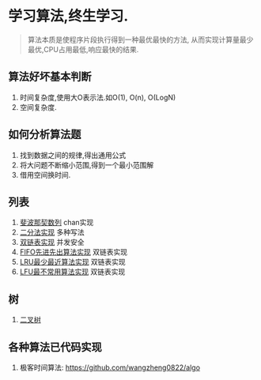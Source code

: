 # 学习算法,终生学习.
> 算法本质是使程序片段执行得到一种最优最快的方法,
从而实现计算量最少最优,CPU占用最低,响应最快的结果.

## 算法好坏基本判断
1. 时间复杂度,使用大O表示法.如O(1), O(n), O(LogN)
1. 空间复杂度.

## 如何分析算法题
1. 找到数据之间的规律,得出通用公式
1. 将大问题不断缩小范围,得到一个最小范围解
1. 借用空间换时间.


## 列表
1. [斐波那契数列](fibonacci/main.go) chan实现
1. [二分法实现](dichotomy/demo.go) 多种写法
1. [双链表实现](DoubleLinedList/README.md) 并发安全
1. [FIFO先进先出算法实现](Cache/README.md) 双链表实现
1. [LRU最少最近算法实现](Cache/README.md) 双链表实现
1. [LFU最不常用算法实现](Cache/README.md) 双链表实现

## 树
1. [二叉树](tree/binary_tree.go)


## 各种算法已代码实现
1. 极客时间算法: https://github.com/wangzheng0822/algo
